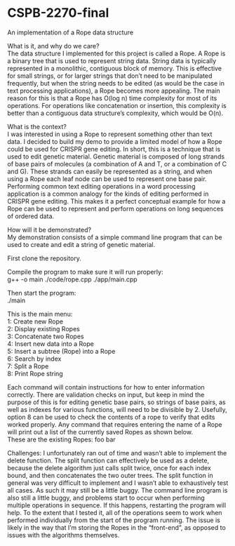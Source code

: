 # CSPB-2270-final
An implementation of a Rope data structure

What is it, and why do we care?<br>
The data structure I implemented for this project is called a Rope. A Rope is a binary tree that is used to represent string data. String data is typically represented in a monolithic, contiguous block of memory. This is effective for small strings, or for larger strings that don’t need to be manipulated frequently, but when the string needs to be edited (as would be the case in text processing applications), a Rope becomes more appealing. The main reason for this is that a Rope has O(log n) time complexity for most of its operations. For operations like concatenation or insertion, this complexity is better than a contiguous data structure’s complexity, which would be O(n).

What is the context?<br>
I was interested in using a Rope to represent something other than text data. I decided to build my demo to provide a limited model of how a Rope could be used for CRISPR gene editing. In short, this is a technique that is used to edit genetic material. Genetic material is composed of long strands of base pairs of molecules (a combination of A and T, or a combination of C and G). These strands can easily be represented as a string, and when using a Rope each leaf node can be used to represent one base pair. Performing common text editing operations in a word processing application is a common analogy for the kinds of editing performed in CRISPR gene editing. This makes it a perfect conceptual example for how a Rope can be used to represent and perform operations on long sequences of ordered data.

How will it be demonstrated?<br>
My demonstration consists of a simple command line program that can be used to create and edit a string of genetic material.

First clone the repository.

Compile the program to make sure it will run properly:<br>
g++ -o main ./code/rope.cpp ./app/main.cpp

Then start the program:<br>
./main

This is the main menu:<br>
1: Create new Rope<br>
2: Display existing Ropes<br>
3: Concatenate two Ropes<br>
4: Insert new data into a Rope<br>
5: Insert a subtree (Rope) into a Rope<br>
6: Search by index<br>
7: Split a Rope<br>
8: Print Rope string

Each command will contain instructions for how to enter information correctly. There are validation checks on input, but keep in mind the purpose of this is for editing genetic base pairs, so strings of base pairs, as well as indexes for various functions, will need to be divisible by 2. Usefully, option 8 can be used to check the contents of a rope to verify that edits worked properly. Any command that requires entering the name of a Rope will print out a list of the currently saved Ropes as shown below.\
These are the existing Ropes: 
foo
bar


Challenges: I unfortunately ran out of time and wasn’t able to implement the delete function. The split function can effectively be used as a delete, because the delete algorithm just calls split twice, once for each index bound, and then concatenates the two outer trees. The split function in general was very difficult to implement and I wasn’t able to exhaustively test all cases. As such it may still be a little buggy. The command line program is also still a little buggy, and problems start to occur when performing multiple operations in sequence. If this happens, restarting the program will help. To the extent that I tested it, all of the operations seem to work when performed individually from the start of the program running. The issue is likely in the way that I’m storing the Ropes in the “front-end”, as opposed to issues with the algorithms themselves.
